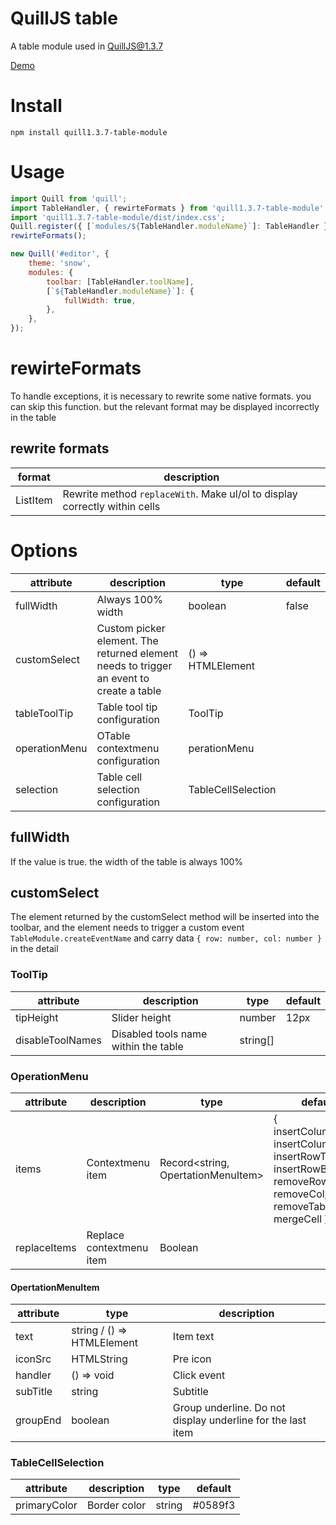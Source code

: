 # QuillJS table

A table module used in QuillJS@1.3.7

[Demo](https://zzxming.github.io/quill-table/demo/index.html)

# Install

```
npm install quill1.3.7-table-module
```

# Usage

```javascript
import Quill from 'quill';
import TableHandler, { rewirteFormats } from 'quill1.3.7-table-module';
import 'quill1.3.7-table-module/dist/index.css';
Quill.register({ [`modules/${TableHandler.moduleName}`]: TableHandler }, true);
rewirteFormats();

new Quill('#editor', {
    theme: 'snow',
    modules: {
        toolbar: [TableHandler.toolName],
        [`${TableHandler.moduleName}`]: {
            fullWidth: true,
        },
    },
});
```

# rewirteFormats

To handle exceptions, it is necessary to rewrite some native formats. you can skip this function. but the relevant format may be displayed incorrectly in the table

## rewrite formats

| format   | description                                                                |
| -------- | -------------------------------------------------------------------------- |
| ListItem | Rewrite method `replaceWith`. Make ul/ol to display correctly within cells |

# Options

| attribute     | description                                                                             | type               | default |
| ------------- | --------------------------------------------------------------------------------------- | ------------------ | ------- |
| fullWidth     | Always 100% width                                                                       | boolean            | false   |
| customSelect  | Custom picker element. The returned element needs to trigger an event to create a table | () => HTMLElement  |         |
| tableToolTip  | Table tool tip configuration                                                            | ToolTip            |         |
| operationMenu | OTable contextmenu configuration                                                        | perationMenu       |         |
| selection     | Table cell selection configuration                                                      | TableCellSelection |         |

## fullWidth

If the value is true. the width of the table is always 100%

## customSelect

The element returned by the customSelect method will be inserted into the toolbar, and the element needs to trigger a custom event `TableModule.createEventName` and carry data `{ row: number, col: number }` in the detail

### ToolTip

| attribute        | description                          | type     | default |
| ---------------- | ------------------------------------ | -------- | ------- |
| tipHeight        | Slider height                        | number   | 12px    |
| disableToolNames | Disabled tools name within the table | string[] |         |

### OperationMenu

| attribute    | description              | type                               | default                                                                                                              |
| ------------ | ------------------------ | ---------------------------------- | -------------------------------------------------------------------------------------------------------------------- |
| items        | Contextmenu item         | Record<string, OpertationMenuItem> | { insertColumnLeft, insertColumnRight, insertRowTop, insertRowBottom, removeRow, removeCol, removeTable, mergeCell } |
| replaceItems | Replace contextmenu item | Boolean                            |                                                                                                                      |

#### OpertationMenuItem

| attribute | type                       | description                                                 |
| --------- | -------------------------- | ----------------------------------------------------------- |
| text      | string / () => HTMLElement | Item text                                                   |
| iconSrc   | HTMLString                 | Pre icon                                                    |
| handler   | () => void                 | Click event                                                 |
| subTitle  | string                     | Subtitle                                                    |
| groupEnd  | boolean                    | Group underline. Do not display underline for the last item |

### TableCellSelection

| attribute    | description  | type   | default |
| ------------ | ------------ | ------ | ------- |
| primaryColor | Border color | string | #0589f3 |
